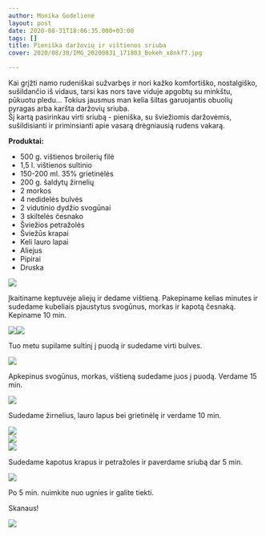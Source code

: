 ```yaml
---
author: Monika Godelienė
layout: post
date: 2020-08-31T18:06:35.000+03:00
tags: []
title: Pieniška daržovių ir vištienos sriuba
cover: 2020/08/30/IMG_20200831_171803_Bokeh_x8nkf7.jpg

---
```

Kai grįžti namo rudeniškai sužvarbęs ir nori kažko komfortiško, nostalgiško, sušildančio iš vidaus, tarsi kas nors tave viduje apgobtų su minkštu, pūkuotu pledu... Tokius jausmus man kelia šiltas garuojantis obuolių pyragas arba karšta daržovių sriuba.  
Šį kartą pasirinkau virti sriubą - pieniška, su šviežiomis daržovėmis, sušildisianti ir priminsianti apie vasarą drėgniausią rudens vakarą.

**Produktai:**

* 500 g. vištienos broilerių filė
* 1,5 l.  vištienos sultinio
* 150-200 ml. 35% grietinėlės
* 200 g. šaldytų žirnelių
* 2 morkos
* 4 nedidelės bulvės
* 2 vidutinio dydžio svogūnai
* 3 skiltelės česnako
* Šviežios petražolės
* Šviežūs krapai
* Keli lauro lapai
* Aliejus
* Pipirai
* Druska

![](https://res.cloudinary.com/monikagod/image/upload/v1598965476/2020/08/30/IMG_20200831_161635_Bokeh_imrbth.jpg)  
  
Įkaitiname keptuvėje aliejų ir dedame vištieną. Pakepiname kelias minutes ir sudedame kubeliais pjaustytus svogūnus, morkas ir kapotą česnaką. Kepiname 10 min.  
  
![](https://res.cloudinary.com/monikagod/image/upload/v1598965474/2020/08/30/IMG_20200831_162327_Bokeh_ozdkqh.jpg)![](https://res.cloudinary.com/monikagod/image/upload/v1598965475/2020/08/30/IMG_20200831_162344_Bokeh_jl5vzw.jpg)

Tuo metu supilame sultinį į puodą ir sudedame virti bulves.  
  
![](https://res.cloudinary.com/monikagod/image/upload/v1598965474/2020/08/30/IMG_20200831_162914_o2skch.jpg)

Apkepinus svogūnus, morkas, vištieną sudedame juos į puodą. Verdame 15 min.  
  
![](https://res.cloudinary.com/monikagod/image/upload/v1598965474/2020/08/30/IMG_20200831_162948_iobskn.jpg)

Sudedame žirnelius, lauro lapus bei grietinėlę ir verdame 10 min.  
  
![](https://res.cloudinary.com/monikagod/image/upload/v1598965475/2020/08/30/IMG_20200831_164355_Bokeh_edbbvl.jpg)  
![](https://res.cloudinary.com/monikagod/image/upload/v1598965475/2020/08/30/IMG_20200831_164428_Bokeh_d5itkm.jpg)  
![](https://res.cloudinary.com/monikagod/image/upload/v1598965475/2020/08/30/IMG_20200831_164451_Bokeh_gecb87.jpg)

Sudedame kapotus krapus ir petražoles ir paverdame sriubą dar 5 min.  
  
![](https://res.cloudinary.com/monikagod/image/upload/v1598965475/2020/08/30/IMG_20200831_165534_Bokeh_pjdshz.jpg)

Po 5 min. nuimkite nuo ugnies ir galite tiekti.

Skanaus!  
  
![](https://res.cloudinary.com/monikagod/image/upload/v1598965475/2020/08/30/IMG_20200831_170937_Bokeh_vw33w3.jpg)